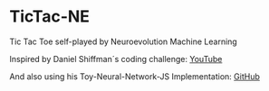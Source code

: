 # TicTac-NE
Tic Tac Toe self-played by Neuroevolution Machine Learning

Inspired by Daniel Shiffman´s coding challenge: [YouTube](https://youtu.be/c6y21FkaUqw)

And also using his Toy-Neural-Network-JS Implementation: [GitHub](https://github.com/CodingTrain/Toy-Neural-Network-JS)
